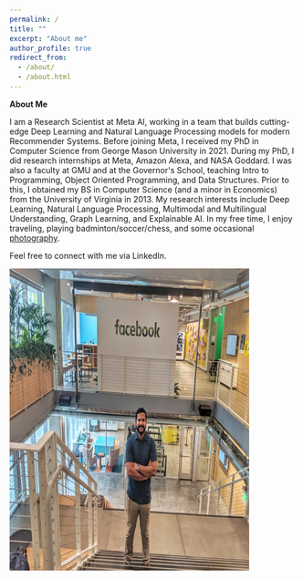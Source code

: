 ```yaml
---
permalink: /
title: ""
excerpt: "About me"
author_profile: true
redirect_from: 
  - /about/
  - /about.html
---
```


**About Me**

I am a Research Scientist at Meta AI, working in a team that builds cutting-edge Deep Learning and Natural Language Processing models for modern Recommender Systems. Before joining Meta, I received my PhD in Computer Science from George Mason University in 2021. During my PhD, I did research internships at Meta, Amazon Alexa, and NASA Goddard. I was also a faculty at GMU and at the Governor's School, teaching Intro to Programming, Object Oriented Programming, and Data Structures. Prior to this, I obtained my BS in Computer Science (and a minor in Economics) from the University of Virginia in 2013. My research interests include Deep Learning, Natural Language Processing, Multimodal and Multilingual Understanding, Graph Learning, and Explainable AI. In my free time, I enjoy traveling, playing badminton/soccer/chess, and some occasional [photography](https://www.instagram.com/jikri_photography/). 


Feel free to connect with me via LinkedIn.

<img src='/images/fb_jitin.jpg' width="420" height="530">
